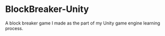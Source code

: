 # BlockBreaker-Unity
A block breaker game I made as the part of my Unity game engine learning process.
